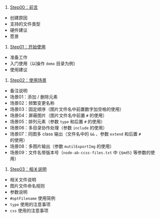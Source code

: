 1. [Step00：前言](000101.md)

  * 创建原因
  * 支持的文件类型
  * 硬件建议
  * 愿景

1. [Step01：开始使用](010101.md)

  * 准备工作
  * 入门使用（以操作 `demo` 目录为例）
  * 使用建议

1. [Step02：使用场景](020101.md)

  * 备注说明
  * 场景01：添加 / 删除元素
  * 场景02：频繁变更名称
  * 场景03：固定顺序（图片文件名中前置数字加空格的使用）
  * 场景04：屏蔽图片（图片文件名中前置 `#` 的使用）
  * 场景05：排列元素（参数 `type` 和后置 `#` 的使用）
  * 场景06：多目录协作处理（参数 `include` 的使用）
  * 场景07：同图多 class 输出（文件名中的 `&&` 、参数 `extend` 和后置 `#` 的使用）
  * 场景08：多图片输出（参数 `mutilExportImg` 的使用）
  * 场景09：文件名带版本号（`node-ab-ccss-files.txt` 中 `{$md5}` 等参数的使用）
  
1. [Step03：相关说明](030101.md)

  * 相关文件说明
  * 图片文件命名规则
  * 参数说明
  * `#optFilename` 使用简例
  * `type` 使用的注意事项
  * `css` 使用的注意事项
